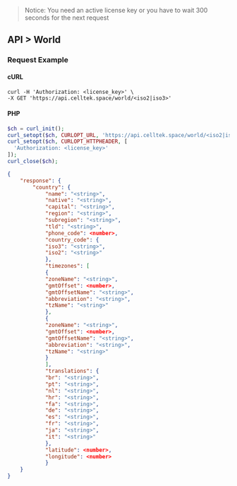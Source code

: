 
> Notice: You need an active license key or you have to wait 300 seconds for the next request 

## API > World

### Request Example

<!-- tabs:start -->
#### **cURL**

```cURL
curl -H 'Authorization: <license_key>' \
-X GET 'https://api.celltek.space/world/<iso2|iso3>'
```

#### **PHP**

```php
$ch = curl_init();
curl_setopt($ch, CURLOPT_URL, 'https://api.celltek.space/world/<iso2|iso3>');
curl_setopt($ch, CURLOPT_HTTPHEADER, [
  'Authorization: <license_key>'
]);
curl_close($ch);
```
<!-- tabs:end -->

```json
{
	"response": {
		"country": {
			"name": "<string>",
			"native": "<string>",
			"capital": "<string>",
			"region": "<string>",
			"subregion": "<string>",
			"tld": "<string>",
			"phone_code": <number>,
			"country_code": {
			"iso3": "<string>",
			"iso2": "<string>"
			},
			"timezones": [
			{
			"zoneName": "<string>",
			"gmtOffset": <number>,
			"gmtOffsetName": "<string>",
			"abbreviation": "<string>",
			"tzName": "<string>"
			},
			{
			"zoneName": "<string>",
			"gmtOffset": <number>,
			"gmtOffsetName": "<string>",
			"abbreviation": "<string>",
			"tzName": "<string>"
			}
			],
			"translations": {
			"br": "<string>",
			"pt": "<string>",
			"nl": "<string>",
			"hr": "<string>",
			"fa": "<string>",
			"de": "<string>",
			"es": "<string>",
			"fr": "<string>",
			"ja": "<string>",
			"it": "<string>"
			},
			"latitude": <number>,
			"longitude": <number>
			}
	}
}
```
